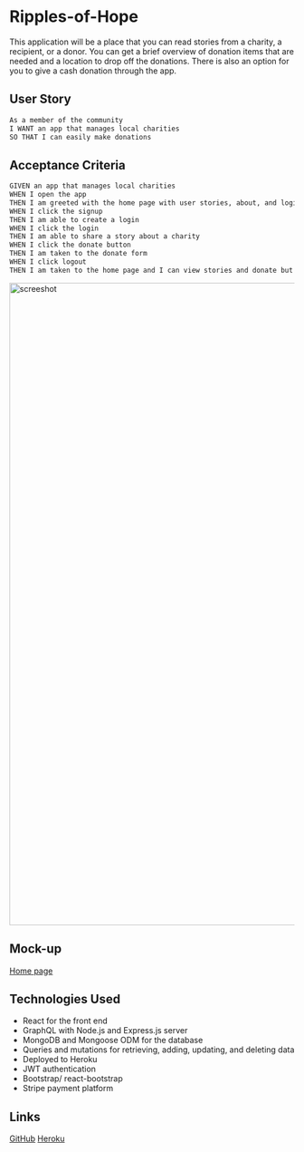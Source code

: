 # Ripples-of-Hope
This application will be a place that you can read stories from a charity, a recipient, or a donor. You can get a brief overview of donation items that are needed and a location to drop off the donations. There is also an option for you to give a cash donation through the app.

## User Story

```md
As a member of the community
I WANT an app that manages local charities 
SO THAT I can easily make donations
```

## Acceptance Criteria 

```md
GIVEN an app that manages local charities
WHEN I open the app
THEN I am greeted with the home page with user stories, about, and login/signup, and a donate button
WHEN I click the signup
THEN I am able to create a login 
WHEN I click the login
THEN I am able to share a story about a charity
WHEN I click the donate button
THEN I am taken to the donate form
WHEN I click logout
THEN I am taken to the home page and I can view stories and donate but I can not share a story, update my story, delete my story.
```
<img width="1134" alt="screeshot" src="https://user-images.githubusercontent.com/110792983/217613115-96e2756a-0731-46d2-82cb-25232fad60ca.png">

## Mock-up
[Home page]()

## Technologies Used
* React for the front end
* GraphQL with Node.js and Express.js server
* MongoDB and Mongoose ODM for the database
* Queries and mutations for retrieving, adding, updating, and deleting data
* Deployed to Heroku
* JWT authentication
* Bootstrap/ react-bootstrap
* Stripe payment platform

## Links
[GitHub](https://github.com/kristyvanatta/Ripples-of-Hope)
[Heroku](https://ripples-of-hope-2.herokuapp.com/)
